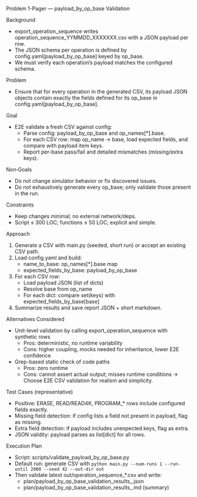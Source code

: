 Problem 1-Pager — payload_by_op_base Validation

Background
- export_operation_sequence writes operation_sequence_YYMMDD_XXXXXXX.csv with a JSON payload per row.
- The JSON schema per operation is defined by config.yaml[payload_by_op_base] keyed by op_base.
- We must verify each operation’s payload matches the configured schema.

Problem
- Ensure that for every operation in the generated CSV, its payload JSON objects contain exactly the fields defined for its op_base in config.yaml[payload_by_op_base].

Goal
- E2E validate a fresh CSV against config:
  - Parse config: payload_by_op_base and op_names[*].base.
  - For each CSV row: map op_name → base, load expected fields, and compare with payload item keys.
  - Report per-base pass/fail and detailed mismatches (missing/extra keys).

Non‑Goals
- Do not change simulator behavior or fix discovered issues.
- Do not exhaustively generate every op_base; only validate those present in the run.

Constraints
- Keep changes minimal; no external network/deps.
- Script ≤ 300 LOC; functions ≤ 50 LOC; explicit and simple.

Approach
1) Generate a CSV with main.py (seeded, short run) or accept an existing CSV path.
2) Load config.yaml and build:
   - name_to_base: op_names[*].base map
   - expected_fields_by_base: payload_by_op_base
3) For each CSV row:
   - Load payload JSON (list of dicts)
   - Resolve base from op_name
   - For each dict: compare set(keys) with expected_fields_by_base[base]
4) Summarize results and save report JSON + short markdown.

Alternatives Considered
- Unit-level validation by calling export_operation_sequence with synthetic rows
  - Pros: deterministic, no runtime variability
  - Cons: higher coupling, mocks needed for inheritance, lower E2E confidence
- Grep-based static check of code paths
  - Pros: zero runtime
  - Cons: cannot assert actual output; misses runtime conditions
→ Choose E2E CSV validation for realism and simplicity.

Test Cases (representative)
- Positive: ERASE, READ/READ4K, PROGRAM_* rows include configured fields exactly.
- Missing field detection: if config lists a field not present in payload, flag as missing.
- Extra field detection: if payload includes unexpected keys, flag as extra.
- JSON validity: payload parses as list[dict] for all rows.

Execution Plan
- Script: scripts/validate_payload_by_op_base.py
- Default run: generate CSV with `python main.py --num-runs 1 --run-until 2000 --seed 42 --out-dir out`
- Then validate latest out/operation_sequence_*.csv and write:
  - plan/payload_by_op_base_validation_results_<timestamp>.json
  - plan/payload_by_op_base_validation_results_<timestamp>.md (summary)

